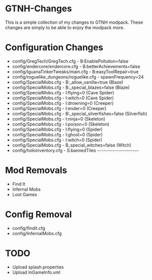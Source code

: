 # GTNH-Changes
This is a simple collection of my changes to GTNH modpack. These changes are simply to be able to enjoy the modpack more.

# Configuration Changes

* config/GregTech/GregTech.cfg - B:EnablePollution=false
* config/endercore/endercore.cfg - B:betterAchievements=false
* config/IguanaTinkerTweaks/main.cfg - B:easyToolRepair=true
* config/roguelike_dungeons/roguelike.cfg - spawnFrequency=24
* config/SpecialMobs.cfg - B:_allow_vanilla=true (Blaze)
* config/SpecialMobs.cfg - B:_special_blazes=false (Blaze)
* config/SpecialMobs.cfg - I:flying=0 (Cave Spider)
* config/SpecialMobs.cfg - I:witch=0 (Cave Spider)
* config/SpecialMobs.cfg - I:drowning=0 (Creeper)
* config/SpecialMobs.cfg - I:ender=0 (Creeper)
* config/SpecialMobs.cfg - B:_special_silverfishes=false (Silverfish)
* config/SpecialMobs.cfg - I:ninja=0 (Skeleton)
* config/SpecialMobs.cfg - I:poison=0 (Skeleton)
* config/SpecialMobs.cfg - I:flying=0 (Spider)
* config/SpecialMobs.cfg - I:ghost=0 (Spider)
* config/SpecialMobs.cfg - I:witch=0 (Spider)
* config/SpecialMobs.cfg - B_special_witches=false (Witch)
* config/holoinventory.cfg - S:bannedTiles ---------------------

# Mod Removals

* Find It
* Infernal Mobs
* Loot Games

# Config Removal

* config/findit.cfg
* config/InfernalMobs.cfg

# TODO

* Upload splash.properties
* Upload InGameInfo.xml
